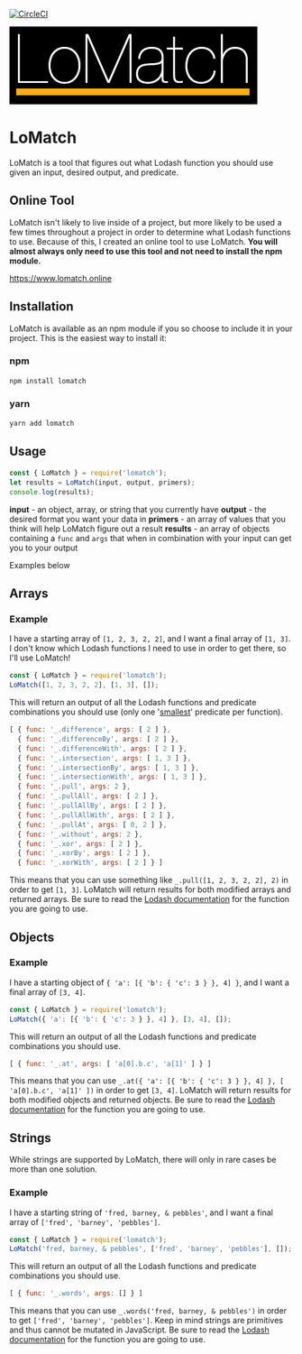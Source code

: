 [![CircleCI](https://circleci.com/gh/timendez/lomatch.svg?style=svg&circle-token=49d1bbdea2df1010cd039af572a82adb2f003645)](https://circleci.com/gh/timendez/lomatch)

![LoMatch](./logo.png)

# LoMatch
LoMatch is a tool that figures out what Lodash function you should use given an input, desired output, and predicate.

## Online Tool
LoMatch isn't likely to live inside of a project, but more likely to be used a few times throughout a project in order to determine what Lodash functions to use. Because of this, I created an online tool to use LoMatch. **You will almost always only need to use this tool and not need to install the npm module.**

https://www.lomatch.online

## Installation
LoMatch is available as an npm module if you so choose to include it in your project. This is the easiest way to install it:
### npm
```
npm install lomatch
```

### yarn
```
yarn add lomatch
```

## Usage
```javascript
const { LoMatch } = require('lomatch');
let results = LoMatch(input, output, primers);
console.log(results);
```
**input** - an object, array, or string that you currently have
**output** - the desired format you want your data in
**primers** - an array of values that you think will help LoMatch figure out a result
**results** - an array of objects containing a `func` and `args` that when in combination with your input can get you to your output

Examples below

## Arrays
### Example
I have a starting array of `[1, 2, 3, 2, 2]`, and I want a final array of `[1, 3]`. I don't know which Lodash functions I need to use in order to get there, so I'll use LoMatch!

```javascript
const { LoMatch } = require('lomatch');
LoMatch([1, 2, 3, 2, 2], [1, 3], []);
```
This will return an output of all the Lodash functions and predicate combinations you should use (only one '[smallest](tools/sorting.js#L5)' predicate per function).
```javascript
[ { func: '_.difference', args: [ 2 ] },
  { func: '_.differenceBy', args: [ 2 ] },
  { func: '_.differenceWith', args: [ 2 ] },
  { func: '_.intersection', args: [ 1, 3 ] },
  { func: '_.intersectionBy', args: [ 1, 3 ] },
  { func: '_.intersectionWith', args: [ 1, 3 ] },
  { func: '_.pull', args: 2 },
  { func: '_.pullAll', args: [ 2 ] },
  { func: '_.pullAllBy', args: [ 2 ] },
  { func: '_.pullAllWith', args: [ 2 ] },
  { func: '_.pullAt', args: [ 0, 2 ] },
  { func: '_.without', args: 2 },
  { func: '_.xor', args: [ 2 ] },
  { func: '_.xorBy', args: [ 2 ] },
  { func: '_.xorWith', args: [ 2 ] } ]
```
This means that you can use something like `_.pull([1, 2, 3, 2, 2], 2)` in order to get `[1, 3]`. LoMatch will return results for both modified arrays and returned arrays. Be sure to read the [Lodash documentation](https://lodash.com/docs/4.17.10) for the function you are going to use.

## Objects
### Example
I have a starting object of `{ 'a': [{ 'b': { 'c': 3 } }, 4] }`, and I want a final array of `[3, 4]`.

```javascript
const { LoMatch } = require('lomatch');
LoMatch({ 'a': [{ 'b': { 'c': 3 } }, 4] }, [3, 4], []);
```
This will return an output of all the Lodash functions and predicate combinations you should use.
```javascript
[ { func: '_.at', args: [ 'a[0].b.c', 'a[1]' ] } ]
```
This means that you can use `_.at({ 'a': [{ 'b': { 'c': 3 } }, 4] }, [ 'a[0].b.c', 'a[1]' ])` in order to get `[3, 4]`. LoMatch will return results for both modified objects and returned objects. Be sure to read the [Lodash documentation](https://lodash.com/docs/4.17.5) for the function you are going to use.

## Strings
While strings are supported by LoMatch, there will only in rare cases be more than one solution.
### Example
I have a starting string of `'fred, barney, & pebbles'`, and I want a final array of `['fred', 'barney', 'pebbles']`.

```javascript
const { LoMatch } = require('lomatch');
LoMatch('fred, barney, & pebbles', ['fred', 'barney', 'pebbles'], []);
```
This will return an output of all the Lodash functions and predicate combinations you should use.
```javascript
[ { func: '_.words', args: [] } ]
```
This means that you can use `_.words('fred, barney, & pebbles')` in order to get `['fred', 'barney', 'pebbles']`. Keep in mind strings are primitives and thus cannot be mutated in JavaScript. Be sure to read the [Lodash documentation](https://lodash.com/docs/4.17.5) for the function you are going to use.
